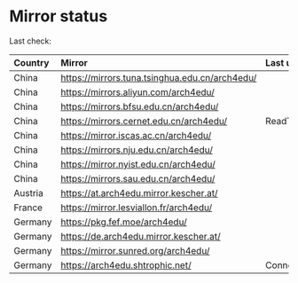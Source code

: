 <script src="./time.js"></script>
# Mirror status
Last check: <script type="text/javascript">localize(1754159791.7874076);</script>

|Country|Mirror|Last update|
|:------|:-----|:----------|
|China|https://mirrors.tuna.tsinghua.edu.cn/arch4edu/|<script type="text/javascript">localize(1754074315);</script>|
|China|https://mirrors.aliyun.com/arch4edu/|<script type="text/javascript">localize(1754074315);</script>|
|China|https://mirrors.bfsu.edu.cn/arch4edu/|<script type="text/javascript">localize(1754074315);</script>|
|China|https://mirrors.cernet.edu.cn/arch4edu/|ReadTimeout|
|China|https://mirror.iscas.ac.cn/arch4edu/|<script type="text/javascript">localize(1754074315);</script>|
|China|https://mirrors.nju.edu.cn/arch4edu/|<script type="text/javascript">localize(1754074315);</script>|
|China|https://mirror.nyist.edu.cn/arch4edu/|<script type="text/javascript">localize(1754074315);</script>|
|China|https://mirrors.sau.edu.cn/arch4edu/|<script type="text/javascript">localize(1754074315);</script>|
|Austria|https://at.arch4edu.mirror.kescher.at/|<script type="text/javascript">localize(1754074315);</script>|
|France|https://mirror.lesviallon.fr/arch4edu/|<script type="text/javascript">localize(1754074315);</script>|
|Germany|https://pkg.fef.moe/arch4edu/|<script type="text/javascript">localize(1754074315);</script>|
|Germany|https://de.arch4edu.mirror.kescher.at/|<script type="text/javascript">localize(1754074315);</script>|
|Germany|https://mirror.sunred.org/arch4edu/|<script type="text/javascript">localize(1754074315);</script>|
|Germany|https://arch4edu.shtrophic.net/|ConnectionError|

<script src="./tablefilter/tablefilter.js"></script>
<script src="./table.js"></script>